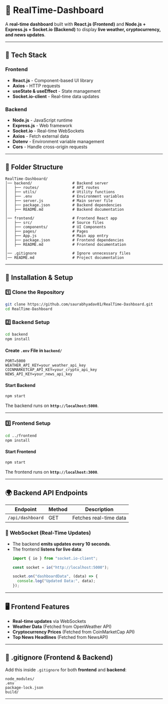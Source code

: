 
# 🚀 RealTime-Dashboard  

A **real-time dashboard** built with **React.js (Frontend)** and **Node.js + Express.js + Socket.io (Backend)** to display **live weather, cryptocurrency, and news updates**.

---

## 📌 **Tech Stack**
### **Frontend**
- **React.js** - Component-based UI library  
- **Axios** - HTTP requests  
- **useState & useEffect** - State management  
- **Socket.io-client** - Real-time data updates  

### **Backend**
- **Node.js** - JavaScript runtime  
- **Express.js** - Web framework  
- **Socket.io** - Real-time WebSockets  
- **Axios** - Fetch external data  
- **Dotenv** - Environment variable management  
- **Cors** - Handle cross-origin requests  

---

## 📂 **Folder Structure**
```
RealTime-Dashboard/
│── backend/                  # Backend server
│   ├── routes/               # API routes
│   ├── utils/                # Utility functions
│   ├── .env                  # Environment variables
│   ├── server.js             # Main server file
│   ├── package.json          # Backend dependencies
│   ├── README.md             # Backend documentation
│
│── frontend/                 # Frontend React app
│   ├── src/                  # Source files
│   ├── components/           # UI Components
│   ├── pages/                # Pages
│   ├── App.js                # Main app entry
│   ├── package.json          # Frontend dependencies
│   ├── README.md             # Frontend documentation
│
│── .gitignore                # Ignore unnecessary files
│── README.md                 # Project documentation
```

---

## 🔧 **Installation & Setup**
### **1️⃣ Clone the Repository**
```sh
git clone https://github.com/saurabhyadav01/RealTime-Dashboard.git
cd RealTime-Dashboard
```

### **2️⃣ Backend Setup**
```sh
cd backend
npm install
```
#### **Create `.env` File in `backend/`**
```
PORT=5000
WEATHER_API_KEY=your_weather_api_key
COINMARKETCAP_API_KEY=your_crypto_api_key
NEWS_API_KEY=your_news_api_key
```
#### **Start Backend**
```sh
npm start
```
The backend runs on **`http://localhost:5000`**.

---

### **3️⃣ Frontend Setup**
```sh
cd ../frontend
npm install
```
#### **Start Frontend**
```sh
npm start
```
The frontend runs on **`http://localhost:3000`**.

---

## 🌍 **Backend API Endpoints**
| Endpoint                   | Method | Description                  |
|----------------------------|--------|------------------------------|
| `/api/dashboard`           | GET    | Fetches real-time data       |

### 📡 **WebSocket (Real-Time Updates)**
- The backend **emits updates every 10 seconds**.
- The frontend **listens for live data**:
  ```js
  import { io } from "socket.io-client";

  const socket = io("http://localhost:5000");

  socket.on("dashboardData", (data) => {
    console.log("Updated Data:", data);
  });
  ```

---

## 🖥️ **Frontend Features**
- **Real-time updates** via WebSockets  
- **Weather Data** (Fetched from OpenWeather API)  
- **Cryptocurrency Prices** (Fetched from CoinMarketCap API)  
- **Top News Headlines** (Fetched from NewsAPI)  

---

## 📜 **.gitignore (Frontend & Backend)**
Add this inside `.gitignore` for both **frontend** and **backend**:
```
node_modules/
.env
package-lock.json
build/
```

---
